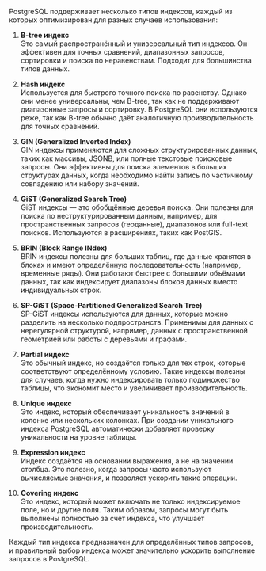 PostgreSQL поддерживает несколько типов индексов, каждый из которых оптимизирован для разных случаев использования:

1. **B-tree индекс**  
    Это самый распространённый и универсальный тип индексов. Он эффективен для точных сравнений, диапазонных запросов, сортировки и поиска по неравенствам. Подходит для большинства типов данных.
    
2. **Hash индекс**  
    Используется для быстрого точного поиска по равенству. Однако они менее универсальны, чем B-tree, так как не поддерживают диапазонные запросы и сортировку. В PostgreSQL они используются реже, так как B-tree обычно даёт аналогичную производительность для точных сравнений.
    
3. **GIN (Generalized Inverted Index)**  
    GIN индексы применяются для сложных структурированных данных, таких как массивы, JSONB, или полные текстовые поисковые запросы. Они эффективны для поиска элементов в больших структурах данных, когда необходимо найти запись по частичному совпадению или набору значений.
    
4. **GiST (Generalized Search Tree)**  
    GiST индексы — это обобщённые деревья поиска. Они полезны для поиска по неструктурированным данным, например, для пространственных запросов (геоданные), диапазонов или full-text поисков. Используются в расширениях, таких как PostGIS.
    
5. **BRIN (Block Range INdex)**  
    BRIN индексы полезны для больших таблиц, где данные хранятся в блоках и имеют определённую последовательность (например, временные ряды). Они работают быстрее с большими объёмами данных, так как индексирует диапазоны блоков данных вместо индивидуальных строк.
    
6. **SP-GiST (Space-Partitioned Generalized Search Tree)**  
    SP-GiST индексы используются для данных, которые можно разделить на несколько подпространств. Применимы для данных с нерегулярной структурой, например, данных с пространственной геометрией или работы с деревьями и графами.
    
7. **Partial индекс**  
    Это обычный индекс, но создаётся только для тех строк, которые соответствуют определённому условию. Такие индексы полезны для случаев, когда нужно индексировать только подмножество таблицы, что экономит место и увеличивает производительность.
    
8. **Unique индекс**  
    Это индекс, который обеспечивает уникальность значений в колонке или нескольких колонках. При создании уникального индекса PostgreSQL автоматически добавляет проверку уникальности на уровне таблицы.
    
9. **Expression индекс**  
    Индекс создаётся на основании выражения, а не на значении столбца. Это полезно, когда запросы часто используют вычисляемые значения, и позволяет ускорить такие операции.
    
10. **Covering индекс**  
    Это индекс, который может включать не только индексируемое поле, но и другие поля. Таким образом, запросы могут быть выполнены полностью за счёт индекса, что улучшает производительность.
    

Каждый тип индекса предназначен для определённых типов запросов, и правильный выбор индекса может значительно ускорить выполнение запросов в PostgreSQL.